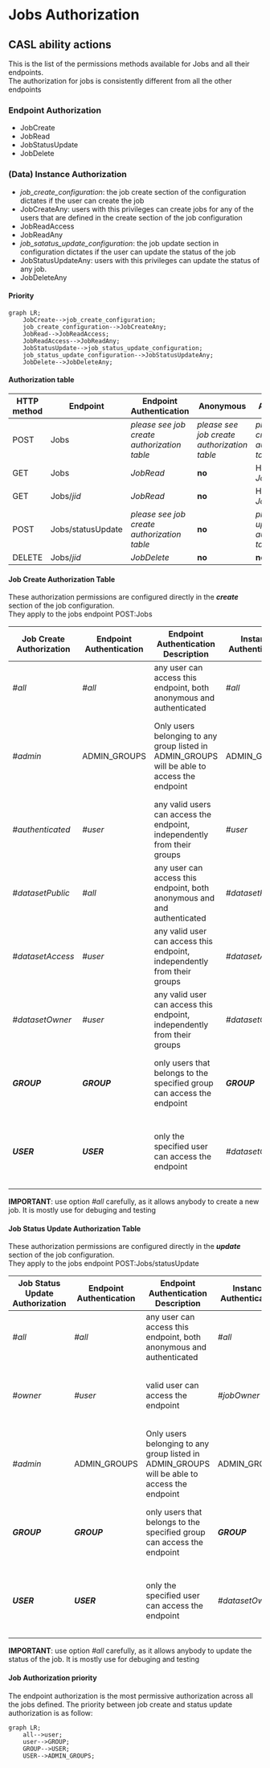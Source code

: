 # Jobs Authorization
## CASL ability actions
This is the list of the permissions methods available for Jobs and all their endpoints.  
The authorization for jobs is consistently different from all the other endpoints 

### Endpoint Authorization
- JobCreate
- JobRead
- JobStatusUpdate
- JobDelete

### (Data) Instance Authorization
- *job_create_configuration*: the job create section of the configuration dictates if the user can create the job 
- JobCreateAny: users with this privileges can create jobs for any of the users that are defined in the create section of the job configuration 
- JobReadAccess
- JobReadAny
- *job_satatus_update_configuration*: the job update section in configuration dictates if the user can update the status of the job
- JobStatusUpdateAny: users with this privileges can update the status of any job.
- JobDeleteAny

#### Priority
```mermaid
graph LR;
    JobCreate-->job_create_configuration;
    job_create_configuration-->JobCreateAny;
    JobRead-->JobReadAccess;
    JobReadAccess-->JobReadAny;
    JobStatusUpdate-->job_status_update_configuration;
    job_status_update_configuration-->JobStatusUpdateAny;
    JobDelete-->JobDeleteAny;
```

#### Authorization table
| HTTP method | Endpoint | Endpoint Authentication | Anonymous | Authenticated | Create Jobs Groups | Update Jobs Groups | Admin Groups | Delete Groups | Notes |
| -------- | ------- | ------- | ------- | ------- | ------- | ------- | ------- | ------- | ------- |
| POST | Jobs | _please see job create<br>authorization table_ | _please see job create<br>authorization table_ | _please see job create<br>authorization table_ | Any<br>_JobsCreateOwner_ | __no__ | Any<br>_JobsCreateAny_ | __no__ |  |
| GET | Jobs | _JobRead_ | __no__ | Has Access<br>_JobReadAccess_ | Has Access<br>_JobReadAccess_ |  __no__  | Any<br>_JobReadAny_ | __no__ |  |
| GET | Jobs/_jid_ | _JobRead_ | __no__ | Has Access<br>_JobReadAccess_ | Has Access<br>_JobReadAccess_ |  __no__  | Any<br>_JobReadAny_ | __no__ |  |
| POST | Jobs/statusUpdate | _please see job create<br>authorization table_ | __no__ | _please see job update<br>authorization table_ | __no__ | Owner<br>_JobStatusUpdateOwner_ | Any<br>_JobStatusUpdateAny_ | __no__ |  |
| DELETE | Jobs/_jid_ | _JobDelete_ | __no__ | __no__ | __no__ | __no__ | __no__ | _JobDeleteAny_ | | 

#### Job Create Authorization Table
These authorization permissions are configured directly in the __*create*__ section of the job configuration.  
They apply to the jobs endpoint POST:Jobs  
  
| Job Create Authorization | Endpoint Authentication | Endpoint Authentication Description | Instance Authentication | Instance Authentication Description |
| --- | --- | --- | --- | --- |
| _#all_ | _#all_ | any user can access this endpoint, both anonymous and authenticated | _#all_ | Any user can create this instance of the job |
| _#admin_ | ADMIN_GROUPS | Only users belonging to any group listed in ADMIN_GROUPS will be able to access the endpoint | ADMIN_GROUPS | Only users belonging to any group listed in ADMIN_GROUPS will be able to create this instance of the job |
| _#authenticated_ | _#user_ | any valid users can access the endpoint, independently from their groups | _#user_ | any valid users can cretae this instance of the job |
| _#datasetPublic_ | _#all_ | any user can access this endpoint, both anonymous and and authenticated | _#datasetPublic_ | the job instance will be created only if all the datasets listed are __public__ |
| _#datasetAccess_ | _#user_ | any valid user can access this endpoint, independently from their groups | _#datasetAccess_ | the job instance will be created only if the user has access to all the datasets listed |
| _#datasetOwner_ | _#user_ | any valid user can access this endpoint, independently from their groups | _#datasetOwner_ | the job instance will be created only if the user is part of all the datasets owner group |
| __*GROUP*__ | __*GROUP*__ | only users that belongs to the specified group can access the endpoint | __*GROUP*__ | the job instance will be created only if all the datasets listed belong to the group specified |
| __*USER*__ | __*USER*__ | only the specified user can access the endpoint | _#datasetOwner_ | the job instance will be created only if all the datasets listed are owned by any of the user's groups |

__IMPORTANT__: use option _#all_ carefully, as it allows anybody to create a new job. It is mostly use for debuging and testing

#### Job Status Update Authorization Table
These authorization permissions are configured directly in the __*update*__ section of the job configuration.  
They apply to the jobs endpoint POST:Jobs/statusUpdate  
  
| Job Status Update Authorization | Endpoint Authentication | Endpoint Authentication Description | Instance Authentication | Instance Authentication Description |
| --- | --- | --- | --- | --- |
| _#all_ | _#all_ | any user can access this endpoint, both anonymous and authenticated | _#all_ | Any user can update the status of this job instance |
| _#owner_ | _#user_ | valid user can access the endpoint | _#jobOwner_ | a user that belongs to the group listed as job owner can perform the update |
| _#admin_ | ADMIN_GROUPS | Only users belonging to any group listed in ADMIN_GROUPS will be able to access the endpoint | ADMIN_GROUPS | Only users belonging to any group listed in ADMIN_GROUPS  are able to update the job status |
| __*GROUP*__ | __*GROUP*__ | only users that belongs to the specified group can access the endpoint | __*GROUP*__ | the job instance will be created only if all the datasets listed belong to the group specified |
| __*USER*__ | __*USER*__ | only the specified user can access the endpoint | _#datasetOwner_ | the job instance will be created only if all the datasets listed are owned by any of the user's groups |

__IMPORTANT__: use option _#all_ carefully, as it allows anybody to update the status of the job. It is mostly use for debuging and testing

#### Job Authorization priority
The endpoint authorization is the most permissive authorization across all the jobs defined.
The priority between job create and status update authorization is as follow:

```mermaid
graph LR;
    all-->user;
    user-->GROUP;
    GROUP-->USER;
    USER-->ADMIN_GROUPS;
```